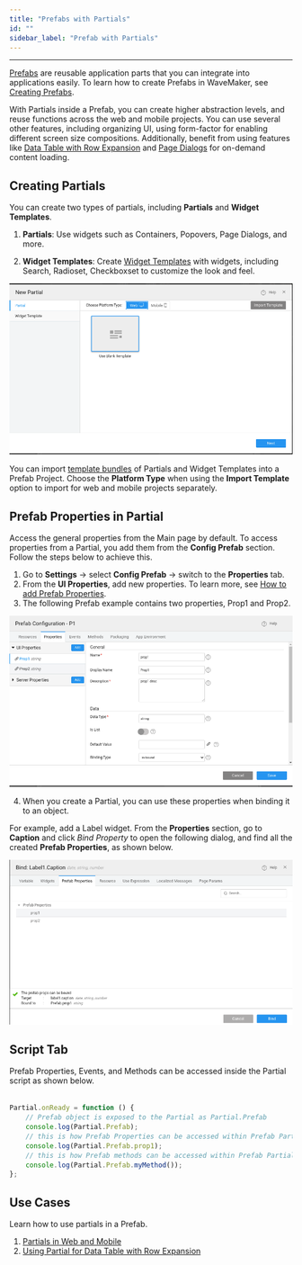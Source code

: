 ```yaml
---
title: "Prefabs with Partials"
id: ""
sidebar_label: "Prefab with Partials"
---
```

---

[Prefabs](/learn/app-development/custom-widgets/prefabs-overview) are reusable application parts that you can integrate into applications easily. To learn how to create Prefabs in WaveMaker, see [Creating Prefabs](/learn/app-development/custom-widgets/creating-prefabs).

With Partials inside a Prefab, you can create higher abstraction levels, and reuse functions across the web and mobile projects. You can use several other features, including organizing UI, using form-factor for enabling different screen size compositions. Additionally, benefit from using features like [Data Table with Row Expansion](/learn/how-tos/how-to-configure-row-expansion-in-a-data-table) and [Page Dialogs](/learn/app-development/widgets/modal-dialogs/modal-windows-dialogs#page-dialog) for on-demand content loading.

## Creating Partials

You can create two types of partials, including **Partials** and **Widget Templates**.

1. **Partials**: Use widgets such as Containers, Popovers, Page Dialogs, and more.  

2. **Widget Templates**: Create [Widget Templates](/learn/how-tos/custom-widget-template) with widgets, including Search, Radioset, Checkboxset to customize the look and feel.

![PartialTypes](/learn/assets/partialTypes.png)

You can import [template bundles](/learn/app-development/ui-design/page-concepts/creating-template-bundles) of Partials and Widget Templates into a Prefab Project. Choose the **Platform Type** when using the **Import Template** option to import for web and mobile projects separately.

## Prefab Properties in Partial

Access the general properties from the Main page by default. To access properties from a Partial, you add them from the **Config Prefab** section. Follow the steps below to achieve this.

1. Go to **Settings** -> select **Config Prefab** -> switch to the **Properties** tab.
2. From the **UI Properties**, add new properties. To learn more, see [How to add Prefab Properties](/learn/app-development/custom-widgets/creating-prefabs/#properties).
3. The following Prefab example contains two properties, Prop1 and Prop2.

![PrefabPropertiesDialog](/learn/assets/prefabpropertiesdialog.png)

4. When you create a Partial, you can use these properties when binding it to an object.  

For example, add a Label widget. From the **Properties** section, go to **Caption** and click *Bind Property* to open the following dialog, and find all the created **Prefab Properties**, as shown below.

![PartialBindDialog](/learn/assets/prefabpropertiesinsidepartial.png)

## Script Tab

Prefab Properties, Events, and Methods can be accessed inside the Partial script as shown below.

```js

Partial.onReady = function () {
    // Prefab object is exposed to the Partial as Partial.Prefab
    console.log(Partial.Prefab);
    // this is how Prefab Properties can be accessed within Prefab Partials
    console.log(Partial.Prefab.prop1);
    // this is how Prefab methods can be accessed within Prefab Partials
    console.log(Partial.Prefab.myMethod());
};
```

## Use Cases

Learn how to use partials in a Prefab.

1. [Partials in Web and Mobile](/learn/how-tos/create-prefab-with-partials#partials-in-web-and-mobile)  
2. [Using Partial for Data Table with Row Expansion](/learn/how-tos/create-prefab-with-partials#data-table-with-row-expansion)